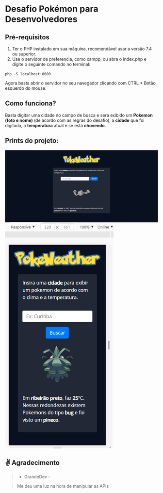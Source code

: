 # Desafio Pokémon para Desenvolvedores


## Pré-requisitos
1. Ter o PHP instalado em sua máquina, recomendável usar a versão 7.4 ou superior.
2. Use o servidor de preferencia, como xampp, ou abra o index.php e digite o seguinte comando no terminal:

<code>php -S localhost:8000</code>

Agora basta abrir o servidor no seu navegador clicando com CTRL + Botão esquerdo do mouse.

## Como funciona?
Basta digitar uma cidade no campo de busca e será exibido um **Pokemon (foto e nome)** (de acordo com as regras do desafio), a **cidade** que foi digitada, a **temperatura** atual e se está **chovendo**.

## Prints do projeto:

<img src="assets/img/to_readme/print1.PNG">
<img src="assets/img/to_readme/print2.PNG">

## ✌️ Agradecimento
> - GrandeDev - 

> Me deu uma luz na hora de manipular as APIs
